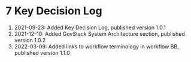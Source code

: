 # 7 Key Decision Log

1. 2021-09-23: Added Key Decision Log, published version 1.0.1&#x20;
2. 2021-12-10: Added GovStack System Architecture section, published version 1.0.2&#x20;
3. 2022-03-09: Added links to workflow terminology in workflow BB, published version 1.1.0
